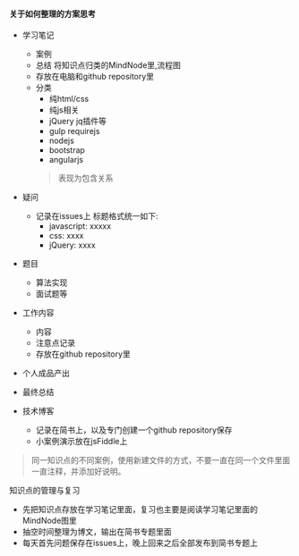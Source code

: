 #### 关于如何整理的方案思考
- 学习笔记
    + 案例
    + 总结 将知识点归类的MindNode里,流程图
    + 存放在电脑和github repository里
    + 分类
        * 纯html/css
        * 纯js相关
        * jQuery jq插件等
        * gulp requirejs
        * nodejs
        * bootstrap
        * angularjs
        > 表现为包含关系
- 疑问
    + 记录在issues上 标题格式统一如下:
        * javascript: xxxxx
        * css: xxxx
        * jQuery: xxxx

- 题目 
    + 算法实现
    + 面试题等

- 工作内容
    + 内容
    + 注意点记录
    + 存放在github repository里


- 个人成品产出

- 最终总结

- 技术博客
    + 记录在简书上，以及专门创建一个github repository保存
    + 小案例演示放在jsFiddle上

>同一知识点的不同案例，使用新建文件的方式，不要一直在同一个文件里面一直注释，并添加好说明。

知识点的管理与复习
- 先把知识点存放在学习笔记里面，复习也主要是阅读学习笔记里面的MindNode图里
- 抽空时间整理为博文，输出在简书专题里面
- 每天首先问题保存在issues上，晚上回来之后全部发布到简书专题上